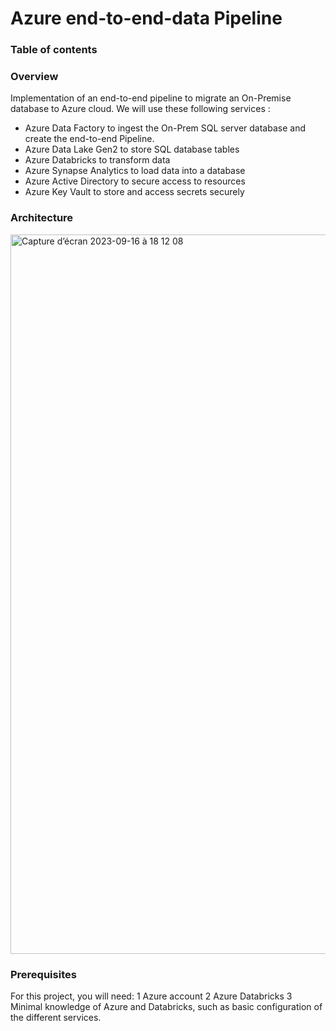 # Azure end-to-end-data Pipeline

### Table of contents

### Overview
Implementation of an end-to-end pipeline to migrate an On-Premise database to Azure cloud. We will use these following services :
* Azure Data Factory to ingest the On-Prem SQL server database and create the end-to-end Pipeline.
*	Azure Data Lake Gen2 to store SQL database tables
*	Azure Databricks to transform data
*	Azure Synapse Analytics to load data into a database
*	Azure Active Directory to secure access to resources
*	Azure Key Vault to store and access secrets securely

### Architecture
<img width="1151" alt="Capture d’écran 2023-09-16 à 18 12 08" src="https://github.com/Moustapha-HD/Azure-end-to-end-data-pipeline/assets/118195267/149c9d12-758f-4028-a9d7-a447605829a5">

### Prerequisites
For this project, you will need:
1 Azure account
2 Azure Databricks
3 Minimal knowledge of Azure and Databricks, such as basic configuration of the different services.
